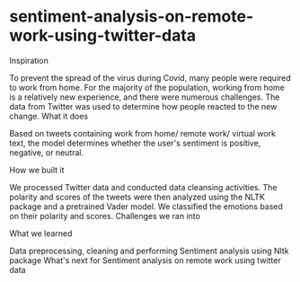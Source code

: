 # sentiment-analysis-on-remote-work-using-twitter-data

Inspiration

To prevent the spread of the virus during Covid, many people were required to work from home. For the majority of the population, working from home is a relatively new experience, and there were numerous challenges. The data from Twitter was used to determine how people reacted to the new change. What it does

Based on tweets containing work from home/ remote work/ virtual work text, the model determines whether the user's sentiment is positive, negative, or neutral.

How we built it

We processed Twitter data and conducted data cleansing activities. The polarity and scores of the tweets were then analyzed using the NLTK package and a pretrained Vader model. We classified the emotions based on their polarity and scores. Challenges we ran into

What we learned

Data preprocessing, cleaning and performing Sentiment analysis using Nltk package What's next for Sentiment analysis on remote work using twitter data
